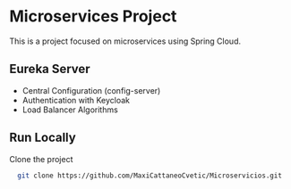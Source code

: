 
# Microservices Project

This is a project focused on microservices using Spring Cloud.

## Eureka Server

- Central Configuration (config-server)
- Authentication with Keycloak
- Load Balancer Algorithms




## Run Locally

Clone the project

```bash
  git clone https://github.com/MaxiCattaneoCvetic/Microservicios.git
```




